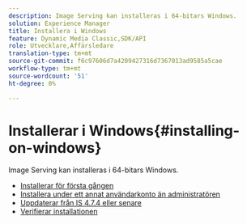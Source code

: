 ```yaml
---
description: Image Serving kan installeras i 64-bitars Windows.
solution: Experience Manager
title: Installera i Windows
feature: Dynamic Media Classic,SDK/API
role: Utvecklare,Affärsledare
translation-type: tm+mt
source-git-commit: f6c97606d7a4209427316d7367013ad9585a5cae
workflow-type: tm+mt
source-wordcount: '51'
ht-degree: 0%

---
```



# Installerar i Windows{#installing-on-windows}

Image Serving kan installeras i 64-bitars Windows.

* [Installerar för första gången](t-first-time-installation-win.md)
* [Installera under ett annat användarkonto än administratören](t-diff-account-win.md)
* [Uppdaterar från IS 4.7.4 eller senare](t-update-win.md)
* [Verifierar installationen](t-verify-win.md)
